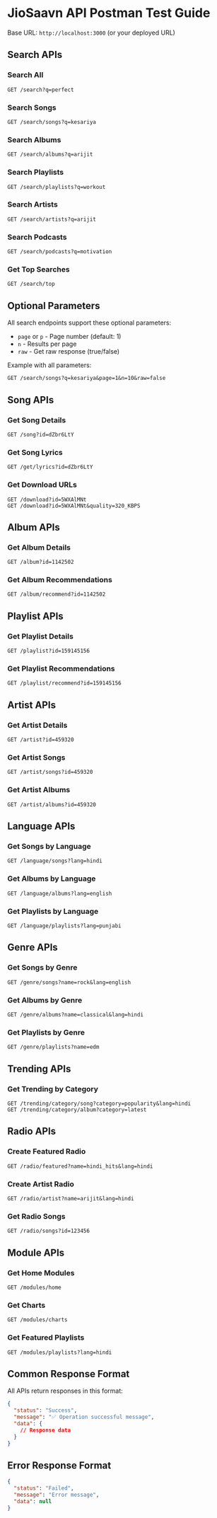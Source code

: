 # JioSaavn API Postman Test Guide

Base URL: `http://localhost:3000` (or your deployed URL)

## Search APIs

### Search All
```http
GET /search?q=perfect
```

### Search Songs
```http
GET /search/songs?q=kesariya
```

### Search Albums
```http
GET /search/albums?q=arijit
```

### Search Playlists
```http
GET /search/playlists?q=workout
```

### Search Artists
```http
GET /search/artists?q=arijit
```

### Search Podcasts
```http
GET /search/podcasts?q=motivation
```

### Get Top Searches
```http
GET /search/top
```

## Optional Parameters
All search endpoints support these optional parameters:
- `page` or `p` - Page number (default: 1)
- `n` - Results per page
- `raw` - Get raw response (true/false)

Example with all parameters:
```http
GET /search/songs?q=kesariya&page=1&n=10&raw=false
```

## Song APIs

### Get Song Details
```http
GET /song?id=dZbr6LtY
```

### Get Song Lyrics
```http
GET /get/lyrics?id=dZbr6LtY
```

### Get Download URLs
```http
GET /download?id=5WXAlMNt
GET /download?id=5WXAlMNt&quality=320_KBPS
```

## Album APIs

### Get Album Details
```http
GET /album?id=1142502
```

### Get Album Recommendations
```http
GET /album/recommend?id=1142502
```

## Playlist APIs

### Get Playlist Details
```http
GET /playlist?id=159145156
```

### Get Playlist Recommendations
```http
GET /playlist/recommend?id=159145156
```

## Artist APIs

### Get Artist Details
```http
GET /artist?id=459320
```

### Get Artist Songs
```http
GET /artist/songs?id=459320
```

### Get Artist Albums
```http
GET /artist/albums?id=459320
```

## Language APIs

### Get Songs by Language
```http
GET /language/songs?lang=hindi
```

### Get Albums by Language
```http
GET /language/albums?lang=english
```

### Get Playlists by Language
```http
GET /language/playlists?lang=punjabi
```

## Genre APIs

### Get Songs by Genre
```http
GET /genre/songs?name=rock&lang=english
```

### Get Albums by Genre
```http
GET /genre/albums?name=classical&lang=hindi
```

### Get Playlists by Genre
```http
GET /genre/playlists?name=edm
```

## Trending APIs

### Get Trending by Category
```http
GET /trending/category/song?category=popularity&lang=hindi
GET /trending/category/album?category=latest
```

## Radio APIs

### Create Featured Radio
```http
GET /radio/featured?name=hindi_hits&lang=hindi
```

### Create Artist Radio
```http
GET /radio/artist?name=arijit&lang=hindi
```

### Get Radio Songs
```http
GET /radio/songs?id=123456
```

## Module APIs

### Get Home Modules
```http
GET /modules/home
```

### Get Charts
```http
GET /modules/charts
```

### Get Featured Playlists
```http
GET /modules/playlists?lang=hindi
```

## Common Response Format
All APIs return responses in this format:
```json
{
  "status": "Success",
  "message": "✅ Operation successful message",
  "data": {
    // Response data
  }
}
```

## Error Response Format
```json
{
  "status": "Failed",
  "message": "Error message",
  "data": null
}
``` 